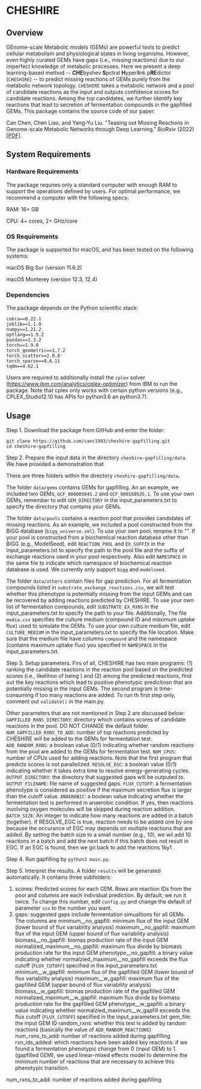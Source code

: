 # CHESHIRE
## Overview

GEnome-scale Metabolic models (GEMs) are powerful tools to predict cellular metabolism and physiological states in living organisms. However, even highly curated GEMs have gaps (i.e., missing reactions) due to our imperfect knowledge of metabolic processes. Here we present a deep learning-based method -- **CHE**byshev **S**pctral **H**yperl**I**nk p**RE**dictor (```CHESHIRE```) -- to predict missing reactions of GEMs purely from the metabolic network topology. ```CHESHIRE``` takes a metabolic network and a pool of candidate reactions as the input and outputs confidence scores for candidate reactions. Among the top candidates, we further identify key reactions that lead to secretion of fermentation compounds in the gapfilled GEMs. This package contains the source code of our paper:

Can Chen, Chen Liao, and Yang-Yu Liu. "Teasing out Missing Reactions in Genome-scale Metabolic Networks through Deep Learning." BioRxiv (2022) [[PDF](https://www.biorxiv.org/content/10.1101/2022.06.27.497720v1.full.pdf)].

## System Requirements

### Hardware Requirements
The package requires only a standard computer with enough RAM to support the operations defined by users. For optimal performance, we recommend a computer with the following specs:

RAM: 16+ GB

CPU: 4+ cores, 2+ GHz/core

### OS Requirements
The package is supported for macOS, and has been tested on the following systems:

macOS Big Sur (version 11.6.2)

macOS Monterey (version 12.3, 12.4)


### Dependencies
The package depends on the Python scientific stack:

```
cobra==0.22.1
joblib==1.1.0
numpy==1.21.2
optlang==1.5.2
pandas==1.3.2
torch==1.9.0
torch_geometric==1.7.2
torch_scatter==2.0.8
torch_sparse==0.6.11 
tqdm==4.62.1
```

Users are required to additionally install the ```cplex``` solver (https://www.ibm.com/analytics/cplex-optimizer) from IBM to run the package. Note that cplex only works with certain python versions (e.g., CPLEX_Studio12.10 has APIs for python3.6 an python3.7).

## Usage
 
Step 1. Download the package from GitHub and enter the folder:

```
git clone https://github.com/canc1993/cheshire-gapfilling.git
cd cheshire-gapfilling
```

Step 2. Prepare the input data in the directory ```cheshire-gapfilling/data```. We have provided a demonstration that 

There are three folders within the directory ```cheshire-gapfilling/data```.

The folder ```data/gems``` contains GEMs for gapfilling. An an example, we included two GEMs, ```GCF_000005845.2``` and ```GCF_000160535.1```. To use your own GEMs, remember to edit ```GEM_DIRECTORY``` in the input_parameters.txt to specify the directory that contains your GEMs.

The folder ```data/pools``` contains a reaction pool that provides candidates of missing reactions. As an example, we included a pool constructed from the BiGG database (```bigg_universe.xml```). To use your own pool, rename it to "". If your pool is constructed from a biochemical reaction database other than BiGG (e.g., ModelSeed), edit ```REACTION_POOL``` and ```EX_SUFFIX``` in the input_parameters.txt to specify the path to the pool file and the suffix of exchange reactions used in your pool respectively. Also edit ```NAMESPACE``` in the same file to indicate which namespace of biochemical reaction database is used. We currently only support ```bigg``` and ```modelseed```.

The folder ```data/others``` contain files for gap prediction. For all fermentation compounds listed in ```substrate_exchange_reactions.csv```, we will test whether this phenotype is potentially missing from the input GEMs and can be recovered by adding reactions predicted by CHESHIRE. To use your own list of fermentation compounds, edit ```SUBSTRATE_EX_RXNS``` in the input_parameters.txt to specify the path to your file. Additionally, The file ```media.csv``` specifies the culture medium (compound ID and maximum uptake flux) used to simulate the GEMs. To use your own culture medium file, edit ```CULTURE_MEDIUM``` in the input_parameters.txt to specify the file location. Make sure that the medium file have columns ```compound``` and the namespace (contains maximum uptake flux) you specified in ```NAMESPACE``` in the input_parameters.txt. 

Step 3. Setup parameters. Firs of all, CHESHIRE has two main programs: (1) ranking the candidate reactions in the reaction pool based on the predicted scores (i.e., likelihoo of being ) and (2) among the predicted reactions, find out the key reactions which lead to positive phenotypic predictiosn that are potentially missing in the input GEMs. The second program is time-consuming if too many reactions are added. To run th first step only, comment out ```validate()``` in the main.py.

Other parameters that are not mentioned in Step 2 are discussed below:
```GAPFILLED_RXNS_DIRECTORY```: directory which contains scores of candidate reactions in the pool. DO NOT CHANGE the default folder.
```NUM_GAPFILLED_RXNS_TO_ADD```: number of top reactions predicted by CHESHIRE will be added to the GEMs for fermentation test.
```ADD_RANDOM_RXNS```: a boolean value (0/1) indicating whether random reactions from the pool are added to the GEMs for fermentation test.
```NUM_CPUS```: number of CPUs used for adding reactions. Note that the first program that predicts scores is not parallelized.
```RESOLVE_EGC```: a boolean value (0/1) indicating whether it takes extra time to resolve energy-generating cycles.
```OUTPUT_DIRECTORY```: the directory that suggested gaps will be outputed to.
```OUTPUT_FILENAME```: file name of suggested gaps.
```FLUX_CUTOFF```: a fermentation phenotype is considered as positive if the maximum secretion flux is larger than the cutoff value.
```ANAEROBIC```: a boolean value indicating whether the fermentation test is performed in anaerobic condition. If yes, then reactions involving oxygen molecules will be skipped during reaction addition.
```BATCH_SIZE```: An integer to indicate how many reactions are added in a batch (together). If RESOLVE_EGC is true, reaction needs to be added one by one because the occurance of EGC may depends on multiple reactions that are added. By setting the batch size to a small number (e.g., 10), we wil add 10 reactions in a batch and add the next batch if this batch does not result in EGC. If an EGC is found, then we go back to add the reactions 1by1 . 

Step 4. Run gapfilling by ```python3 main.py```.

Step 5. Interpret the results. A folder ```results``` will be generated automatically. It contains three subfolders:

1. scores: Predicted scores for each GEM. Rows are reaction IDs from the pool and columns are each individual prediction. By default, we run it twice. To change this number, edit ```config.py``` and change the default of parameter ```xxx``` to the number you want.
2. gaps: suggested gaps include fermentation simualtions for all GEMs. The columns are 
minimum__no_gapfill: minimum flux of the input GEM (lower bound of flux variability analysis)
maximum__no_gapfill: maximum flux of the input GEM (upper bound of flux variability analysis)
biomass__no_gapfill: biomas production rate of the input GEM
normalized_maximum__no_gapfill: maximum flux divide by biomass production rate for the input GEM
phenotype__no_gapfill: a binary value indicating whether normalzied_maximum__no_gapfill exceeds the flux cutoff (```FLUX_CUTOFF```) specified in the input_parameters.txt
minimum__w_gapfill: minimum flux of the gapfilled GEM (lower bound of flux variability analysis)
maximum__w_gapfill: maximum flux of the gapfilled GEM (upper bound of flux variability analysis)
biomass__w_gapfill: biomas production rate of the gapfilled GEM
normalized_maximum__w_gapfill: maximum flux divide by biomass production rate for the gapfilled GEM
phenotype__w_gapfill: a binary value indicating whether normalzied_maximum__w_gapfill exceeds the flux cutoff (```FLUX_CUTOFF```) specified in the input_parameters.txt
gem_file: the input GEM ID
random_rxns: whether this test is added by random reactions (basically the value of ```ADD_RANDOM_REACTIONS```)
num_rxns_to_add: number of reactions added during gapfilling
rxn_ids_added: which reactions have been added
key reactions: if we found a fermentation phenotypic change from 0 (input GEM) to 1 (gapfilled GEM), we used linear-mixed effects model to determine the minimum number of reactions that are necessary to achieve this phenotypic transition.

num_rxns_to_add: number of reactions added during gapfilling
